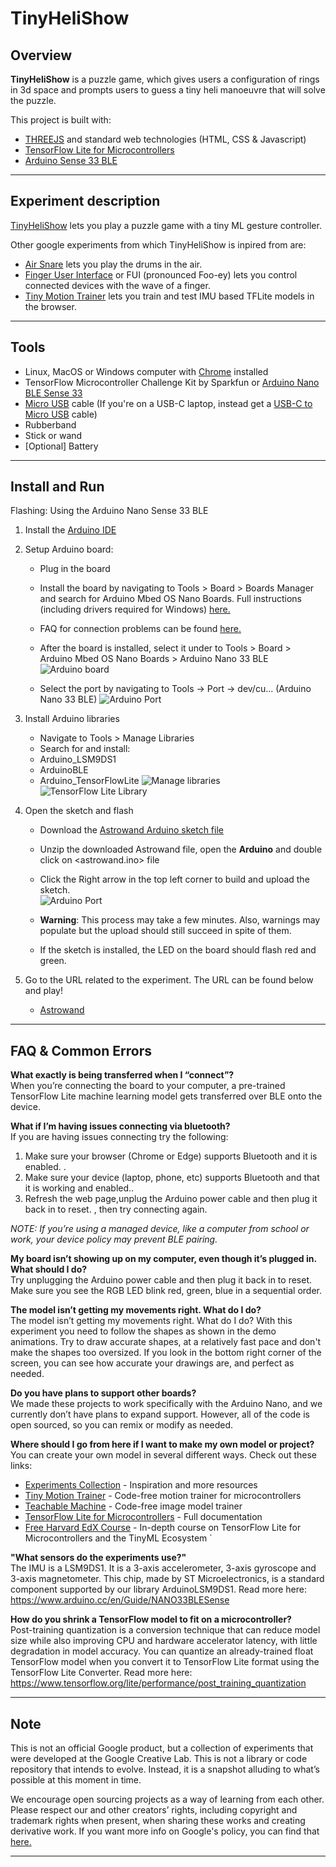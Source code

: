 
# TinyHeliShow

## Overview
**TinyHeliShow** is a puzzle game, which gives users a configuration of rings in 3d space and prompts users to guess a tiny heli manoeuvre that will solve the puzzle. 

This project is built with:
- [THREEJS](https://threejs.org/ "three") and standard web technologies (HTML, CSS & Javascript) 
- [TensorFlow Lite for Microcontrollers](https://www.tensorflow.org/lite/microcontrollers "TFL4M")
- [Arduino Sense 33 BLE](https://store.arduino.cc/usa/nano-33-ble-sense "Arduino Store")  
----

## Experiment description
 [TinyHeliShow](https://experiments.withgoogle.com/astrowand "Astrowand Google Experiment") lets you play a puzzle game with a tiny ML gesture controller.
 

Other google experiments from which TinyHeliShow is inpired from are:

- [Air Snare](https://experiments.withgoogle.com/air-snare "Air Snare Google Experiment") lets you play the drums in the air.
- [Finger User Interface](https://experiments.withgoogle.com/finger-user-interface "FUI Google Experiment") or FUI (pronounced Foo-ey) lets you control connected devices with the wave of a finger.
- [Tiny Motion Trainer](https://experiments.withgoogle.com/tiny-motion-trainer "Tiny Motion Trainer") lets you train and test IMU based TFLite models in the browser.

----

## Tools

- Linux, MacOS or Windows computer with [Chrome](https://www.google.com/chrome/?brand=WHAR&geo=US&gclid=Cj0KCQjw9_mDBhCGARIsAN3PaFNRBCVUxmhR1QPA2LHaoELEr9yc1KkSNQ-Jc9KVZd8Sq2ux5gR6mJsaAm_6EALw_wcB&gclsrc=aw.ds "Chrome") installed
- TensorFlow Microcontroller Challenge Kit by Sparkfun or [Arduino Nano BLE Sense 33](https://store.arduino.cc/usa/nano-33-ble-sense "Arduino Nano")
- [Micro USB](https://www.google.com/search?rlz=1C5CHFA_enUS858US858&sxsrf=ALeKk01CbJTvQbYgX6arJbsjcRVmv-3-RQ:1584929968297&q=Micro+USB+cable&spell=1&sa=X&ved=2ahUKEwjl8IOexK_oAhXDqZ4KHZ0mCmcQBSgAegQIDhAn&biw=1680&bih=832 "Micro USB") cable (If you're on a USB-C laptop, instead get a [USB-C to Micro USB](https://www.google.com/search?&q=USB-C+to+Micro+USB+cable "USB-C to Micro USB") cable)
- Rubberband
- Stick or wand
- [Optional] Battery

----

## Install and Run

Flashing: Using the Arduino Nano Sense 33 BLE

1. Install the [Arduino IDE ](https://www.arduino.cc/en/software "Arduino IDE")


2. Setup Arduino board:
    -  Plug in the board
    - Install the board by navigating to Tools > Board > Boards Manager and search for  Arduino Mbed OS Nano Boards. Full instructions (including drivers required for Windows) [here.](https://www.arduino.cc/en/Guide/NANO33BLESense/ "Arduino Guide")
    - FAQ for connection problems can be found [here.](https://github.com/tinyMLx/appendix/blob/main/ArduinoFAQ.md "Arduino Guide") 
    - After the board is installed, select it under to Tools > Board >  Arduino Mbed OS Nano Boards > Arduino Nano 33 BLE
![Arduino board](/readme_images/board.png)

    - Select the port by navigating to Tools -> Port -> dev/cu... (Arduino Nano 33 BLE)
![Arduino Port](/readme_images/port.png)


3. Install Arduino libraries 
    -  Navigate to Tools > Manage Libraries
    - Search for and install:
    - Arduino_LSM9DS1
    - ArduinoBLE
    - Arduino_TensorFlowLite
![Manage libraries](/readme_images/library.png)
![TensorFlow Lite Library](/readme_images/tflib.png)

4. Open the sketch and flash
    - Download the  [Astrowand Arduino sketch file](https://experiments.withgoogle.com/astrowand/view/astrowand-arduino-sketch-v002.zip "file")
    - Unzip the downloaded Astrowand file, open the **Arduino** <folder> and double click on <astrowand.ino> file
    - Click the Right arrow in the top left corner to build and upload the sketch.  
![Arduino Port](/readme_images/buttons.png)

    - **Warning**: This process may take a few minutes. Also, warnings may populate but the upload should still succeed in spite of them.
    - If the sketch is installed, the LED on the board should flash red and green. 


5. Go to the URL related to the experiment. The URL can be found below and play!
    - [Astrowand](https://experiments.withgoogle.com/astrowand/view "Astrowand")

----

## FAQ & Common Errors

**What exactly is being transferred when I “connect”?**<br/>
When you’re connecting the board to your computer, a pre-trained TensorFlow Lite machine learning model gets transferred over BLE onto the device.

**What if I’m having issues connecting via bluetooth?**<br/>
If you are having issues connecting try the following: 
1. Make sure your browser (Chrome or Edge) supports Bluetooth and it is enabled. . 
2. Make sure your device (laptop, phone, etc) supports Bluetooth and that it is working and enabled..
3. Refresh the web page,unplug the Arduino power cable and then plug it back in to reset.  , then try connecting again.

*NOTE: If you’re using a managed device, like a computer from school or work, your device policy may prevent BLE pairing.*

**My board isn’t showing up on my computer, even though it’s plugged in. What should I do?**<br/>
Try unplugging the Arduino power cable and then plug it back in to reset. Make sure you see the RGB LED blink red, green, blue in a sequential order.

**The model isn’t getting my movements right. What do I do?**<br/>
The model isn’t getting my movements right. What do I do? With this experiment you need to follow the shapes as shown in the demo animations. Try to draw accurate shapes, at a relatively fast pace and don't make the shapes too oversized. If you look in the bottom right corner of the screen, you can see how accurate your drawings are, and perfect as needed.

**Do you have plans to support other boards?**<br/>
We made these projects to work specifically with the Arduino Nano, and we currently don’t have plans to expand support. However, all of the code is open sourced, so you can remix or modify as needed. 

**Where should I go from here if I want to make my own model or project?**<br/>
You can create your own model in several different ways. Check out these links: 

- [Experiments Collection](https://experiments.withgoogle.com/ "Experiments Collection") - Inspiration and more resources
- [Tiny Motion Trainer](https://experiments.withgoogle.com/tiny-motion-trainer/view "Tiny Motion Trainer") - Code-free motion trainer for microcontrollers
- [Teachable Machine](https://teachablemachine.withgoogle.com/ "Teachable Machine") - Code-free image model trainer
- [TensorFlow Lite for Microcontrollers](https://www.tensorflow.org/lite/microcontrollers "TensorFlow Lite for Microcontrollers") - Full documentation 
- [Free Harvard EdX Course](https://www.edx.org/professional-certificate/harvardx-tiny-machine-learning "Harvard X Course")  - In-depth course on TensorFlow Lite for Microcontrollers and the TinyML Ecosystem `

**"What sensors do the experiments use?"**<br/>
The IMU is a LSM9DS1. It is a 3-axis accelerometer, 3-axis gyroscope and 3-axis magnetometer. This chip, made by ST Microelectronics, is a standard component supported by our library ArduinoLSM9DS1. Read more here: https://www.arduino.cc/en/Guide/NANO33BLESense

**How do you shrink a TensorFlow model to fit on a microcontroller?**<br/>
Post-training quantization is a conversion technique that can reduce model size while also improving CPU and hardware accelerator latency, with little degradation in model accuracy. You can quantize an already-trained float TensorFlow model when you convert it to TensorFlow Lite format using the TensorFlow Lite Converter. Read more here: https://www.tensorflow.org/lite/performance/post_training_quantization


----

## Note

This is not an official Google product, but a collection of experiments that were developed at the Google Creative Lab. This is not a library or code repository that intends to evolve. Instead, it is a snapshot alluding to what’s possible at this moment in time.

We encourage open sourcing projects as a way of learning from each other. Please respect our and other creators’ rights, including copyright and trademark rights when present, when sharing these works and creating derivative work. If you want more info on Google's policy, you can find that [here.](https://about.google/brand-resource-center/ "Google Brand Resource Center")

----

